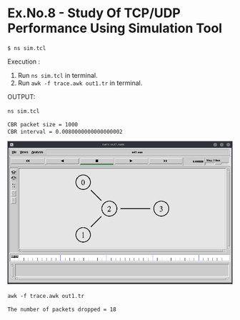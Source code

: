 # Ex.No.8 - Study Of TCP/UDP Performance Using Simulation Tool

```
$ ns sim.tcl
```

Execution :

1. Run `ns sim.tcl` in terminal.
2. Run `awk -f trace.awk out1.tr` in terminal.

OUTPUT:

`ns sim.tcl`

```
CBR packet size = 1000
CBR interval = 0.0080000000000000002
```

![image](image.png)

`awk -f trace.awk out1.tr`

```
The number of packets dropped = 18
```